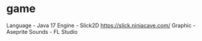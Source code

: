 # game

Language    - Java 17
Engine      - Slick2D https://slick.ninjacave.com/
Graphic     - Aseprite
Sounds      - FL Studio

